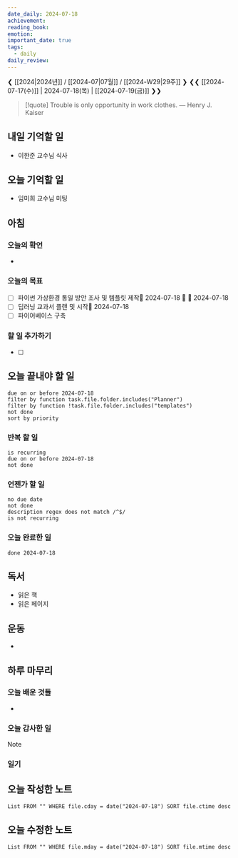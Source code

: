 ```yaml
---
date_daily: 2024-07-18
achievement: 
reading_book: 
emotion: 
important_date: true
tags:
  - daily
daily_review:
---
```

❮ [[2024|2024년]] / [[2024-07|07월]] / [[2024-W29|29주]] ❯
❮❮ [[2024-07-17(수)]] | 2024-07-18(목) | [[2024-07-19(금)]] ❯❯


> [!quote] Trouble is only opportunity in work clothes.
> — Henry J. Kaiser

## 내일 기억할 일 
- 이한준 교수님 식사

## 오늘 기억할 일
- 임미희 교수님 미팅
## 아침 
### 오늘의 확언 
- 
### 오늘의 목표 
- [ ] 파이썬 가상환경 통일 방안 조사 및 템플릿 제작📅 2024-07-18 🔺 🛫 2024-07-18 
- [ ] 딥러닝 교과서 플랜 및 시작📅 2024-07-18 
- [ ] 파이어베이스 구축
### 할 일 추가하기 
- [ ] 

## 오늘 끝내야 할 일 
```tasks
due on or before 2024-07-18 
filter by function task.file.folder.includes("Planner") 
filter by function !task.file.folder.includes("templates") 
not done 
sort by priority 
```
### 반복 할 일 
```tasks
is recurring
due on or before 2024-07-18 
not done
```

### 언젠가 할 일 
```tasks 
no due date 
not done 
description regex does not match /^$/
is not recurring
``` 
### 오늘 완료한 일 
```tasks
done 2024-07-18 
``` 
## 독서 
- 읽은 책 
- 읽은 페이지 
## 운동 
- 
## 하루 마무리 
### 오늘 배운 것들 
- 
### 오늘 감사한 일 
>[!note] 


### 일기 
## 오늘 작성한 노트 
```dataview 
List FROM "" WHERE file.cday = date("2024-07-18") SORT file.ctime desc 
``` 
## 오늘 수정한 노트 
 ```dataview 
 List FROM "" WHERE file.mday = date("2024-07-18") SORT file.mtime desc 
 ```
 
